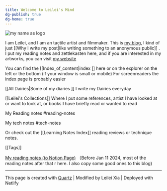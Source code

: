 ```yaml
---
title: Welcome to Leilei's Mind
dg-publish: true
dg-home: true
---
```



![my name as logo](https://media.discordapp.net/attachments/1069671537440985140/1069671570378862622/Untitled_Artwork.gif?ex=65f87ac7&is=65e605c7&hm=6eb9130a195420ae86344ba2750f5d26a82aa3cb67231badc75206e4bb4b2f25&=&width=710&height=480)


I am Leilei, and I am an tactile artist and filmmaker. This is [my blog](https://www.leileixia.online), I kind of just [[Why I write my post|like writing something to an anonymous public]] . I put my reading notes and zettlekasten here, and if you are interested in my artworks, you can visit [my website](https://www.leileixia.com)

You can find the [[Index_of_content|index ]] here or on the explorer on the left or the bottom (if your window is small or mobile) For screenreaders the index page is probably easier


[[All Dairies|Some of my diaries ]] I write my Dairies everyday

[[Leilei's Collections]] Where I put some references, artist I have looked at or want to look at, or books I have briefly read or wanted to read

My Reading notes #reading-notes

My tech notes #tech-notes

Or check out the [[Learning Notes Index]] reading reviews or technique notes. 

[[Tags]]

[My reading notes (to Notion Page)](https://leileixia.notion.site/9894276f85b544139940a94237d31b7b?v=ad681b862b034f96b026a93204b1d508&pvs=4) （Before Jan 11 2024, most of the reading notes after that r here. I also copy some good ones to this blog)

---
This page is created with [Quartz](https://quartz.jzhao.xyz)    |  Modified by Leilei Xia  |  Deployed with Netlify